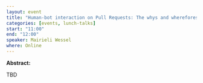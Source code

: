 ```yaml
---
layout: event
title: "Human-bot interaction on Pull Requests: The whys and wherefores... and future directions"
categories: [events, lunch-talks]
start: "11:00"
end: "12:00"
speaker: Mairieli Wessel
where: Online
---
```


**Abstract:**

TBD
